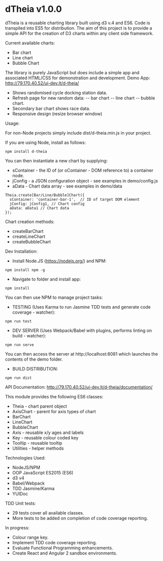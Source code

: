 # dTheia v1.0.0
dTheia is a reusable charting library built using d3 v.4 and ES6. Code is transpiled into ES5 for distribution. The aim of this project is to provide a simple API for the creation of D3 charts within any client side framework.

Current available charts:
- Bar chart
- Line chart
- Bubble Chart

The library is purely JavaScript but does include a simple app and associated HTML/CSS for demonstration and development.
Demo App: http://79.170.40.52/ui-dev.lt/d-theia/
- Shows randomised cycle docking station data.
- Refresh page for new random data:
-- bar chart
-- line chart
-- bubble chart.
- Secondary bar chart shows race data.
- Responsive design (resize browser window)

Usage:

For non-Node projects simply include dist/d-theia.min.js in your project.

If you are using Node, install as follows:

```npm install d-theia```

You can then instantiate a new chart by supplying:
- sContainer - the ID of (or oContainer - DOM reference to) a container node.
- jConfig - a JSON configuration object - see examples in demo/config.js
- aData - Chart data array - see examples in demo/data

```
Theia.create[Bar/Line/Bubble]Chart({
  sContainer: 'container-bar-1',  // ID of target DOM element
  jConfig: jConfig1, // Chart config
  aData: aData1 // Chart data
});
```

Chart creation methods:
* createBarChart
* createLineChart
* createBubbleChart

Dev Installation:

- Install Node.JS (https://nodejs.org/) and NPM:

```npm install npm -g```

- Navigate to folder and install app:

```npm install```

You can then use NPM to manage project tasks:

- TESTING (Uses Karma to run Jasmine TDD tests and generate code coverage - watcher):

```npm run test```

- DEV SERVER (Uses Webpack/Babel with plugins, performs linting on build - watcher):

```npm run serve```

You can then access the server at http://localhost:8081 which launches the contents of the demo folder.

- BUILD DISTRIBUTION:

```npm run dist```

API Documentation: http://79.170.40.52/ui-dev.lt/d-theia/documentation/

This module provides the following ES6 classes:

- Theia - chart parent object
- AxisChart - parent for axis types of chart
- BarChart
- LineChart
- BubbleChart
- Axis - reusable x/y ages and labels
- Key - reusable colour coded key
- Tooltip - reusable tooltip
- Utilities - helper methods

Technologies Used:

- NodeJS/NPM
- OOP JavaScript ES2015 (ES6)
- d3 v4
- Babel/Webpack
- TDD Jasmine/Karma
- YUIDoc

TDD Unit tests:

- 29 tests cover all available classes.
- More tests to be added on completion of code coverage reporting.

In progress:

- Colour range key.
- Implement TDD code coverage reporting.
- Evaluate Functional Programming enhancements.
- Create React and Angular 2 sandbox environments.

